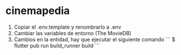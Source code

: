 # cinemapedia

1. Copiar el .env.template y renombrarlo a .env
2. Cambiar las variables de entorno (The MovieDB)
3. Cambios en la entidad, hay que ejecutar el siguiente comando
 ´´´
 $ flutter pub run build_runner build
 ´´´